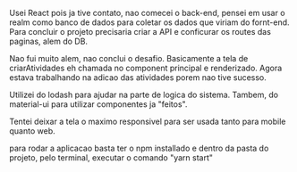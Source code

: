Usei React pois ja tive contato, nao comecei o back-end, pensei em usar
o realm como banco de dados para coletar os dados que viriam do fornt-end.
Para concluir o projeto precisaria criar a API e conficurar os routes das paginas, 
alem do DB.

Nao fui muito alem, nao conclui o desafio. Basicamente a tela de criarAtividades
eh chamada no component principal e renderizado. Agora estava trabalhando na adicao
das atividades porem nao tive sucesso.

Utilizei do lodash para ajudar na parte de logica do sistema. Tambem, do
material-ui para utilizar componentes ja "feitos".

Tentei deixar a tela o maximo responsivel para ser usada tanto para mobile quanto
web.

para rodar a aplicacao basta ter o npm installado e dentro da pasta do projeto,
pelo terminal, executar o comando "yarn start"